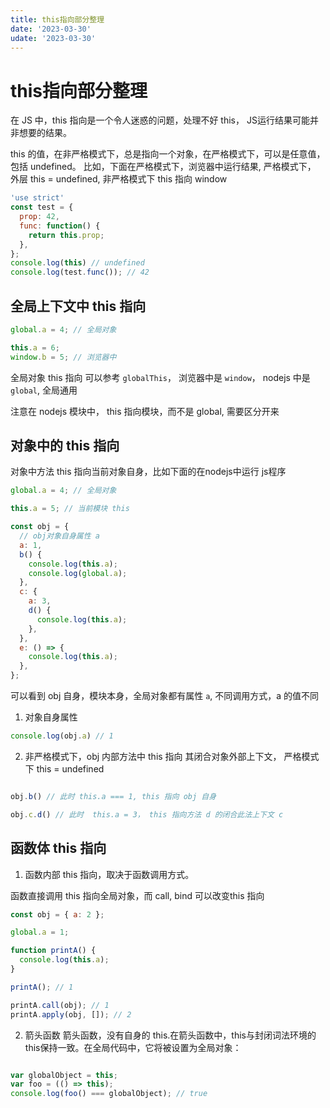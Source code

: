 ```yaml
---
title: this指向部分整理
date: '2023-03-30'
udate: '2023-03-30'
---
```

# this指向部分整理
在 JS 中，this 指向是一个令人迷惑的问题，处理不好 this， JS运行结果可能并非想要的结果。

this 的值，在非严格模式下，总是指向一个对象，在严格模式下，可以是任意值，包括 undefined。
比如，下面在严格模式下，浏览器中运行结果, 严格模式下， 外层 this = undefined, 非严格模式下 this 指向 window

```js
'use strict'
const test = {
  prop: 42,
  func: function() {
    return this.prop;
  },
};
console.log(this) // undefined
console.log(test.func()); // 42

```

## 全局上下文中 this 指向
```js
global.a = 4; // 全局对象

this.a = 6; 
window.b = 5; // 浏览器中
```

全局对象 this 指向 可以参考 `globalThis`， 浏览器中是 `window`， nodejs 中是 `global`, 全局通用

注意在 nodejs 模块中， this 指向模块，而不是 global, 需要区分开来


## 对象中的 this 指向
对象中方法 this 指向当前对象自身，比如下面的在nodejs中运行 js程序

```js
global.a = 4; // 全局对象

this.a = 5; // 当前模块 this 

const obj = {
  // obj对象自身属性 a
  a: 1,
  b() {
    console.log(this.a); 
    console.log(global.a);
  },
  c: {
    a: 3,
    d() {
      console.log(this.a); 
    },
  },
  e: () => {
    console.log(this.a);
  },
};

```
可以看到 obj 自身，模块本身，全局对象都有属性 `a`, 不同调用方式，a 的值不同

1. 对象自身属性

```js
console.log(obj.a) // 1
```

2. 非严格模式下，obj 内部方法中 this 指向 其闭合对象外部上下文， 严格模式下 this = undefined

```js

obj.b() // 此时 this.a === 1, this 指向 obj 自身

obj.c.d() // 此时  this.a = 3， this 指向方法 d 的闭合此法上下文 c 

```

## 函数体 this 指向
1. 函数内部 this 指向，取决于函数调用方式。

函数直接调用 this 指向全局对象，而 call, bind 可以改变this 指向

```js
const obj = { a: 2 };

global.a = 1;

function printA() {
  console.log(this.a);
}

printA(); // 1

printA.call(obj); // 1
printA.apply(obj, []); // 2

```

2. 箭头函数
箭头函数，没有自身的 this.在箭头函数中，this与封闭词法环境的this保持一致。在全局代码中，它将被设置为全局对象：
```js

var globalObject = this;
var foo = (() => this);
console.log(foo() === globalObject); // true
```



